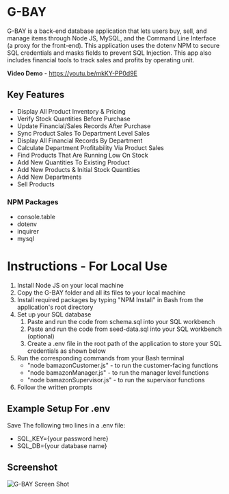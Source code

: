# G-BAY
G-BAY is a back-end database application that lets users buy, sell, and manage items through Node JS, MySQL, and the Command Line Interface (a proxy for the front-end). This application uses the dotenv NPM to secure SQL credentials and masks fields to prevent SQL Injection.  This app also includes financial tools to track sales and profits by operating unit.  

**Video Demo** - https://youtu.be/mkKY-PP0d9E

## Key Features
* Display All Product Inventory & Pricing
* Verify Stock Quantities Before Purchase
* Update Financial/Sales Records After Purchase
* Sync Product Sales To Department Level Sales
* Display All Financial Records By Department
* Calculate Department Profitability Via Product Sales
* Find Products That Are Running Low On Stock 
* Add New Quantities To Existing Product
* Add New Products & Initial Stock Quantities
* Add New Departments
* Sell Products

### NPM Packages
* console.table
* dotenv
* inquirer
* mysql 

# Instructions - For Local Use
1. Install Node JS on your local machine
2. Copy the G-BAY folder and all its files to your local machine
3. Install required packages by typing "NPM Install" in Bash from the application's root directory
4. Set up your SQL database
    1. Paste and run the code from schema.sql into your SQL workbench
    2. Paste and run the code from seed-data.sql into your SQL workbench (optional)
    3. Create a .env file in the root path of the application to store your SQL credentials as shown below
5. Run the corresponding commands from your Bash terminal
    * "node bamazonCustomer.js" - to run the customer-facing functions 
    * "node bamazonManager.js" - to run the manager level functions
    * "node bamazonSupervisor.js" - to run the supervisor functions
6. Follow the written prompts

## Example Setup For .env
Save The following two lines in a .env file:
* SQL_KEY={your password here}
* SQL_DB={your database name}


## Screenshot
![G-BAY Screen Shot](./gbaycle.png)




